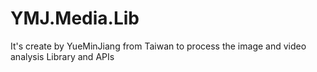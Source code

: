 # YMJ.Media.Lib
It's create by YueMinJiang from Taiwan to process the image and video analysis Library and APIs 
